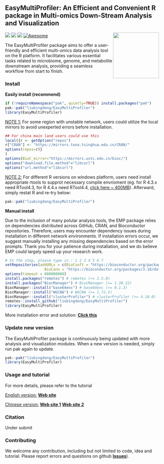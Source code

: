 

## EasyMultiProfiler: An Efficient and Convenient R package in Multi-omics Down-Stream Analysis and Visualization
<a href="man/figures/logo.png"><img src="man/figures/logo.png" width=150 align="right" ></a>
![](https://img.shields.io/badge/R%20language->=4.3.0-brightgreen.svg)
![](https://img.shields.io/badge/Mac%20OSX%20&%20Windows-Available-brightgreen.svg)
![](https://img.shields.io/badge/Release%20version-1.0-brightgreen.svg)
[![Awesome](https://cdn.rawgit.com/sindresorhus/awesome/d7305f38d29fed78fa85652e3a63e154dd8e8829/media/badge.svg)](https://github.com/liubingdong/EasyMultiProfier)

The EasyMultiProfiler package aims to offer a user-friendly and efficient multi-omics data analysis tool on the R platform. It facilitates various essential tasks related to microbiome, genome, and metabolite downstream analysis, providing a seamless workflow from start to finish.


### Install

**Easily install (recommend)**

```R
if (!requireNamespace("pak", quietly=TRUE)) install.packages("pak")
pak::pak("liubingdong/EasyMultiProfiler")
library(EasyMultiProfiler)
```
<u>NOTE 1:</u>  For some region with unstable network, users could utilize the local mirrors to avoid unexperted errors before installation.

```R
## For china main land users could use this
local({r <- getOption("repos")
r["CRAN"] <- "https://mirrors.tuna.tsinghua.edu.cn/CRAN/"
options(repos=r)}
)
options(BioC_mirror="https://mirrors.ustc.edu.cn/bioc/")
options("download.file.method"="libcurl")
options("url.method"="libcurl")
```

<u>NOTE 2:</u>  For different R versions on windows platform, users need install appropriate rtools to supprot necessary compile envrioment (eg. for R 4.3.x need RTool4.3, for R 4.4.x need RTool4.4, [click here ~ 400MB](https://mirrors.tuna.tsinghua.edu.cn/CRAN/)). Afterward, simply restat R and re-try below:

```R
pak::pak("liubingdong/EasyMultiProfiler")
```

**Manual install** 

Due to the inclusion of many polular analysis tools, the EMP package relies on dependencies distributed across GitHub, CRAN, and Bioconductor repositories. Therefore, users may encounter dependency issues during installation in different network environments. If installation errors occur, we suggest manually installing any missing dependencies based on the error prompts. Thank you for your patience during installation, and we do believe EMP could largely speed up your research work.

```R
# In the step, please type in : 1 2 3 4 5 6 7 
setRepositories(addURLs = c(BioCsoft = "https://bioconductor.org/packages/3.18/bioc",
                  BioCann = "https://bioconductor.org/packages/3.18/data/annotation"))  
options(timeout = 600000000) 
install.packages("remotes") # remotes (>= 2.5.0)
install.packages("BiocManager") # BiocManager (>= 1.30.22)
BiocManager::install("base64enc") # base64enc (>= 0.1.3)
BiocManager::install("WGCNA") # WGCNA (>= 1.72.5)
BiocManager::install("clusterProfiler") # clusterProfiler (>= 4.10.0)
remotes::install_github("liubingdong/EasyMultiProfiler")
library(EasyMultiProfiler)
```

More installation error and solution: [**Click this**](https://github.com/liubingdong/EasyMultiProfiler/blob/main/tutorial_related/Installation.md)

### Update new version
The EasyMultiProfiler package is continuously being updated with more analysis and visualization modules. When a new version is needed, simply run pak again to update.
```R
pak::pak("liubingdong/EasyMultiProfiler")
library(EasyMultiProfiler)
```

### Usage and tutorial
For more details, please refer to the tutorial

<u>English version:</u> [**Web site**](https://liubingdong.github.io/EasyMultiProfiler/)

<u>Chinese version:</u> [**Web site 1**](https://main--gorgeous-smakager-db1548.netlify.app/) [**Web site 2**](https://liubingdong.github.io/EasyMultiProfiler_tutorial/)

### Citation
Under submit

### Contributing
We welcome any contribution, including but not limited to code, idea and tutorial. Please report errors and questions on github [**Issues**](https://github.com/liubingdong/EasyMultiProfiler/issues)). 
